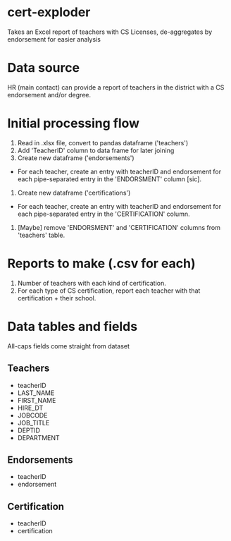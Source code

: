 # cert-exploder
Takes an Excel report of teachers with CS Licenses, de-aggregates by endorsement for easier analysis

# Data source
HR (main contact) can provide a report of teachers in the district with a CS endorsement and/or degree.

# Initial processing flow
1. Read in .xlsx file, convert to pandas dataframe ('teachers')
1. Add 'TeacherID' column to data frame for later joining
1. Create new dataframe ('endorsements')
  - For each teacher, create an entry with teacherID and endorsement for each pipe-separated entry in the 'ENDORSMENT' column [sic].
1. Create new dataframe ('certifications')
  - For each teacher, create an entry with teacherID and endorsement for each pipe-separated entry in the 'CERTIFICATION' column.
1. [Maybe] remove 'ENDORSMENT' and 'CERTIFICATION' columns from 'teachers' table.

# Reports to make (.csv for each)
1. Number of teachers with each kind of certification.
1. For each type of CS certification, report each teacher with that certification + their school.

# Data tables and fields
All-caps fields come straight from dataset
## Teachers
- teacherID
- LAST_NAME
- FIRST_NAME
- HIRE_DT
- JOBCODE
- JOB_TITLE
- DEPTID
- DEPARTMENT

## Endorsements
- teacherID
- endorsement

## Certification
- teacherID
- certification
